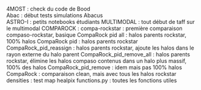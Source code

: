 4MOST : check du code de Bood  
Abac : début tests simulations Abacus  
ASTRO-I : petits notebooks étudiants
MULTIMODAL : tout début de taff sur le multimodal
COMPAROCK : 
  compa-rockstar : première comparaison compaso-rockstar, basique
  CompaRock pid all : halos parents rockstar, 100% halos
  CompaRock pid : halos parents rockstar
  CompaRock_pid_reassign : halos parents rockstar, ajoute les halos dans le rayon externe du halo parent 
  CompaRock_pid_remove_all : halos parents rockstar, élimine les halos compaso contenus dans un halo plus massif, 100% des halos
  CompaRock_pid_remove : idem mais pas 100% halos
  CompaRock : comparaison clean, mais avec tous les halos rockstar
  densities : test map healpix
  functions.py : toutes les fonctions utiles
